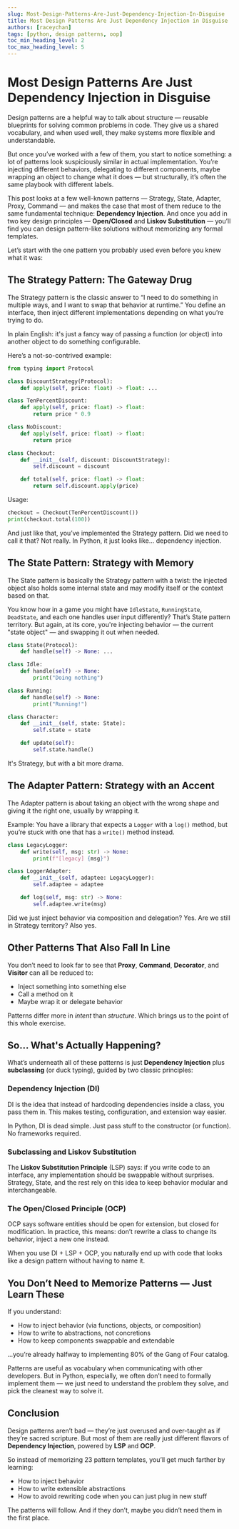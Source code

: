 ```yaml
---
slug: Most-Design-Patterns-Are-Just-Dependency-Injection-In-Disguise
title: Most Design Patterns Are Just Dependency Injection in Disguise
authors: [raceychan]
tags: [python, design patterns, oop]
toc_min_heading_level: 2
toc_max_heading_level: 5
---
```


# Most Design Patterns Are Just Dependency Injection in Disguise  

Design patterns are a helpful way to talk about structure — reusable blueprints for solving common problems in code. They give us a shared vocabulary, and when used well, they make systems more flexible and understandable.

But once you’ve worked with a few of them, you start to notice something: a lot of patterns look suspiciously similar in actual implementation. You’re injecting different behaviors, delegating to different components, maybe wrapping an object to change what it does — but structurally, it’s often the same playbook with different labels.

This post looks at a few well-known patterns — Strategy, State, Adapter, Proxy, Command — and makes the case that most of them reduce to the same fundamental technique: **Dependency Injection**. And once you add in two key design principles — **Open/Closed** and **Liskov Substitution** — you’ll find you can design pattern-like solutions without memorizing any formal templates.

<!-- truncate -->

Let’s start with the one pattern you probably used even before you knew what it was:

## The Strategy Pattern: The Gateway Drug

The Strategy pattern is the classic answer to “I need to do something in multiple ways, and I want to swap that behavior at runtime.” You define an interface, then inject different implementations depending on what you’re trying to do.

In plain English: it's just a fancy way of passing a function (or object) into another object to do something configurable.

Here’s a not-so-contrived example:

```python
from typing import Protocol

class DiscountStrategy(Protocol):
    def apply(self, price: float) -> float: ...

class TenPercentDiscount:
    def apply(self, price: float) -> float:
        return price * 0.9

class NoDiscount:
    def apply(self, price: float) -> float:
        return price

class Checkout:
    def __init__(self, discount: DiscountStrategy):
        self.discount = discount

    def total(self, price: float) -> float:
        return self.discount.apply(price)
```

Usage:

```python
checkout = Checkout(TenPercentDiscount())
print(checkout.total(100))
```

And just like that, you’ve implemented the Strategy pattern. Did we need to call it that? Not really. In Python, it just looks like... dependency injection.

## The State Pattern: Strategy with Memory

The State pattern is basically the Strategy pattern with a twist: the injected object also holds some internal state and may modify itself or the context based on that.

You know how in a game you might have `IdleState`, `RunningState`, `DeadState`, and each one handles user input differently? That’s State pattern territory. But again, at its core, you're injecting behavior — the current "state object" — and swapping it out when needed.

```python
class State(Protocol):
    def handle(self) -> None: ...

class Idle:
    def handle(self) -> None:
        print("Doing nothing")

class Running:
    def handle(self) -> None:
        print("Running!")

class Character:
    def __init__(self, state: State):
        self.state = state

    def update(self):
        self.state.handle()
```

It's Strategy, but with a bit more drama.

## The Adapter Pattern: Strategy with an Accent

The Adapter pattern is about taking an object with the wrong shape and giving it the right one, usually by wrapping it.

Example: You have a library that expects a `Logger` with a `log()` method, but you’re stuck with one that has a `write()` method instead.

```python
class LegacyLogger:
    def write(self, msg: str) -> None:
        print(f"[legacy] {msg}")

class LoggerAdapter:
    def __init__(self, adaptee: LegacyLogger):
        self.adaptee = adaptee

    def log(self, msg: str) -> None:
        self.adaptee.write(msg)
```

Did we just inject behavior via composition and delegation? Yes. Are we still in Strategy territory? Also yes.

## Other Patterns That Also Fall In Line

You don’t need to look far to see that **Proxy**, **Command**, **Decorator**, and **Visitor** can all be reduced to:

- Inject something into something else
- Call a method on it
- Maybe wrap it or delegate behavior

Patterns differ more in *intent* than *structure*. Which brings us to the point of this whole exercise.

## So... What's Actually Happening?

What’s underneath all of these patterns is just **Dependency Injection** plus **subclassing** (or duck typing), guided by two classic principles:

### Dependency Injection (DI)

DI is the idea that instead of hardcoding dependencies inside a class, you pass them in. This makes testing, configuration, and extension way easier.

In Python, DI is dead simple. Just pass stuff to the constructor (or function). No frameworks required.

### Subclassing and Liskov Substitution

The **Liskov Substitution Principle** (LSP) says: if you write code to an interface, any implementation should be swappable without surprises. Strategy, State, and the rest rely on this idea to keep behavior modular and interchangeable.

### The Open/Closed Principle (OCP)

OCP says software entities should be open for extension, but closed for modification. In practice, this means: don’t rewrite a class to change its behavior, inject a new one instead.

When you use DI + LSP + OCP, you naturally end up with code that looks like a design pattern without having to name it.

## You Don’t Need to Memorize Patterns — Just Learn These

If you understand:

- How to inject behavior (via functions, objects, or composition)
- How to write to abstractions, not concretions
- How to keep components swappable and extendable

...you’re already halfway to implementing 80% of the Gang of Four catalog.

Patterns are useful as vocabulary when communicating with other developers. But in Python, especially, we often don’t need to formally implement them — we just need to understand the problem they solve, and pick the cleanest way to solve it.

## Conclusion

Design patterns aren’t bad — they’re just overused and over-taught as if they’re sacred scripture. But most of them are really just different flavors of **Dependency Injection**, powered by **LSP** and **OCP**.

So instead of memorizing 23 pattern templates, you’ll get much farther by learning:

- How to inject behavior
- How to write extensible abstractions
- How to avoid rewriting code when you can just plug in new stuff

The patterns will follow. And if they don’t, maybe you didn’t need them in the first place.

